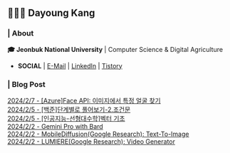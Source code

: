 ## 👩🏻‍💻 Dayoung Kang
### | About
**🎓 Jeonbuk National University** | Computer Science & Digital Agriculture

- **SOCIAL** | [E-Mail](mailto:kallzero1008@jbnu.ac.kr) | [LinkedIn](https://www.linkedin.com/in/riverallzero/) | [Tistory](https://riverallzero.tistory.com/)

### | Blog Post</h3>



[2024/2/7 - [Azure]Face API: 이미지에서 특정 얼굴 찾기](https://riverallzero.tistory.com/64) <br>
[2024/2/5 - [백준]단계별로 풀어보기-2.조건문](https://riverallzero.tistory.com/63) <br>
[2024/2/5 - [인공지능-선형대수학]벡터 기초](https://riverallzero.tistory.com/62) <br>
[2024/2/2 - Gemini Pro with Bard](https://riverallzero.tistory.com/61) <br>
[2024/2/2 - MobileDiffusion(Google Research): Text-To-Image](https://riverallzero.tistory.com/60) <br>
[2024/2/2 - LUMIERE(Google Research): Video Generator](https://riverallzero.tistory.com/59) <br>
